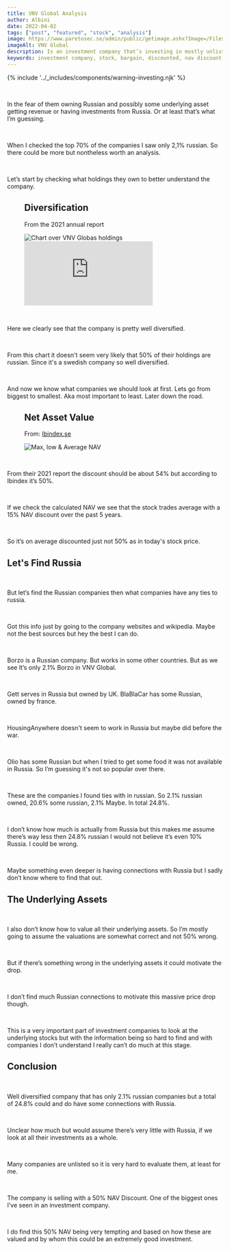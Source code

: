 ```yaml
---
title: VNV Global Analysis
author: Albini
date: 2022-04-02
tags: ["post", "featured", "stock", "analysis"]
image: https://www.paretosec.se/admin/public/getimage.ashx?Image=/Files/Files/VNV-Global5.JPG&Width=1230&Compression=85
imageAlt: VNV Global
description: Is an investment company that’s investing in mostly unlisted companies. And since the war in Ukraine people have been selling it like crazy.
keywords: investment company, stock, bargain, discounted, nav discount, value
---
```


{% include '../_includes/components/warning-investing.njk' %}

<br>
<p>
    In the fear of them owning Russian and possibly some underlying asset getting revenue or having investments from Russia. Or at least that’s what I’m guessing.
</p>

<br>
<p>
    When I checked the top 70% of the companies I saw only 2,1% russian. So there could be more but nontheless worth an analysis.
</p>

<br>
<p>
    Let’s start by checking what holdings they own to better understand the company.
</p>

<figure class="screen-size">
    <figcaption class="text-centered">
        <h2 class="mr-top">Diversification</h2>
        <p>From the 2021 annual report</p>
    </figcaption>
    <img class="phone" src="https://i.imgur.com/2NQyZfd.png" alt="Chart over VNV Globas holdings" class="zoom">
    <iframe class="tablet" seamless frameborder="0" scrolling="no" src="https://docs.google.com/spreadsheets/d/e/2PACX-1vR5uLLAFQe_DMRauHKpv9DgK1mP0SaAjps7_YvyiHwoo_B0cDcK0e_-MoPSSO0ZVimUmKBG4dVPNGZ-/pubchart?oid=1087617479&amp;format=interactive"></iframe>
</figure>

<br>
<p>
    Here we clearly see that the company is pretty well diversified.
</p>

<br>
<p>
    From this chart it doesn't seem very likely that 50% of their holdings are russian.
    Since it's a swedish company so well diversified.
</p>

<br>
<p>
    And now we know what companies we should look at first. Lets go from biggest to smallest. Aka most important to least. Later down the road.
</p>

<figure>
    <figcaption class="text-centered">
        <h2 class="mr-top">Net Asset Value</h2>
        <p>From: <a href="http://ibindex.se/ibi/#/company/VNV" target="_blank">Ibindex.se</a></p>
    </figcaption>
    <img src="https://i.imgur.com/HfFhNVr.png" alt="Max, low & Average NAV">
</figure>

<br>
<p>
    From their 2021 report the discount should be about 54% but according to Ibindex it’s  50%.
</p>

<br>
<p>
    If we check the calculated NAV we see that the stock trades average with a 15% NAV discount over the past 5 years. 
</p>

<br>
<p>
    So it’s on average discounted just not 50% as in today's stock price.
</p>

<h2 class="mr-top">Let's Find Russia</h2>

<br>
<p>
    But let’s find the Russian companies then what companies have any ties to russia.
</p>

<br>
<p>
    Got this info just by going to the company websites and wikipedia. Maybe not the best sources but hey the best I can do.
</p>

<br>
<p>
    Borzo is a Russian company. But works in some other countries. But as we see It’s only 2.1% Borzo in VNV Global.
</p>

<br>
<p>
    Gett serves in Russia but owned by UK. BlaBlaCar has some Russian, owned by france.
</p>

<br>
<p>
    HousingAnywhere doesn't seem to work in Russia but maybe did before the war.
</p>

<br>
<p>
    Olio has some Russian but when I tried to get some food it was not available in Russia. So I’m guessing it's not so popular over there.
</p>

<br>
<p>
    These are the companies I found ties with in russian. So 2.1% russian owned, 20.6% some russian, 2.1% Maybe. In total 24.8%. 
</p>

<br>
<p>
    I don’t know how much is actually from Russia but this makes me assume there’s way less then 24.8% russian I would not believe it’s even 10% Russia. I could be wrong.
</p>

<br>
<p>
    Maybe something even deeper is having connections with Russia but I sadly don’t know where to find that out.
</p>

<h2 class="mr-top">The Underlying Assets</h2>

<br>
<p>
    I also don’t know how to value all their underlying assets. So I’m mostly going to assume the valuations are somewhat correct and not 50% wrong.
</p>

<br>
<p>
    But if there’s something wrong in the underlying assets it could motivate the drop.
</p>

<br>
<p>
    I don’t find much Russian connections to motivate this massive price drop though.
</p>

<br>
<p>
    This is a very important part of investment companies to look at the underlying stocks but with the information being so hard to find and with companies I don’t understand I really can’t do much at this stage.
</p>

<h2 class="mr-top">Conclusion</h2>

<br>
<p>
    Well diversified company that has only 2.1% russian companies but a total of 24.8% could and do have some connections with Russia.
</p>

<br>
<p>
    Unclear how much but would assume there’s very little with Russia, if we look at all their investments as a whole.
</p>

<br>
<p>
    Many companies are unlisted so it is very hard to evaluate them, at least for me.
</p>

<br>
<p>
    The company is selling with a 50% NAV Discount. One of the biggest ones I’ve seen in an investment company.
</p>

<br>
<p>
    I do find this 50% NAV being very tempting and based on how these are valued and by whom this could be an extremely good investment.
</p>